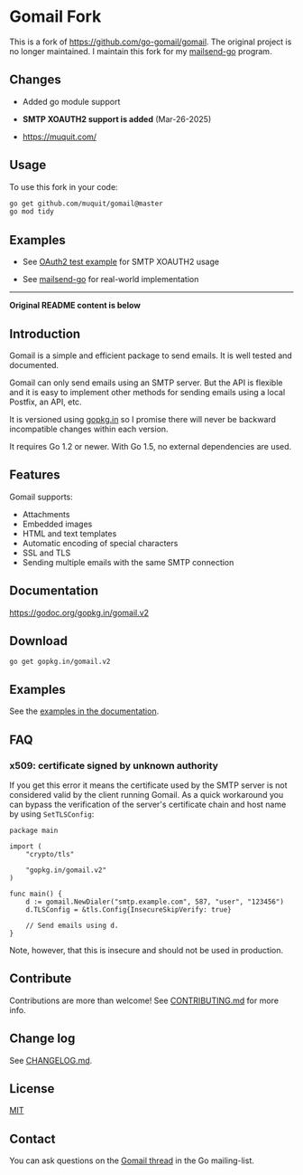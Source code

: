# Gomail Fork

This is a fork of https://github.com/go-gomail/gomail. The original 
project is no longer maintained. I maintain this fork for my
[mailsend-go](https://github.com/muquit/mailsend-go) program.

## Changes

- Added go module support
- **SMTP XOAUTH2 support is added** (Mar-26-2025)

- https://muquit.com/

## Usage
To use this fork in your code:

```bash
go get github.com/muquit/gomail@master
go mod tidy
```
## Examples
- See [OAuth2 test example](cmd/xauth2test/test_xoauth2_gmail.go) for SMTP XOAUTH2 usage

- See [mailsend-go](https://github.com/muquit/mailsend-go) for real-world
implementation

---

**Original README content is below**

## Introduction

Gomail is a simple and efficient package to send emails. It is well tested and
documented.

Gomail can only send emails using an SMTP server. But the API is flexible and it
is easy to implement other methods for sending emails using a local Postfix, an
API, etc.

It is versioned using [gopkg.in](https://gopkg.in) so I promise
there will never be backward incompatible changes within each version.

It requires Go 1.2 or newer. With Go 1.5, no external dependencies are used.

## Features

Gomail supports:

- Attachments
- Embedded images
- HTML and text templates
- Automatic encoding of special characters
- SSL and TLS
- Sending multiple emails with the same SMTP connection

## Documentation

https://godoc.org/gopkg.in/gomail.v2

## Download

    go get gopkg.in/gomail.v2

## Examples

See the [examples in the documentation](https://godoc.org/gopkg.in/gomail.v2#example-package).

## FAQ

### x509: certificate signed by unknown authority

If you get this error it means the certificate used by the SMTP server is not
considered valid by the client running Gomail. As a quick workaround you can
bypass the verification of the server's certificate chain and host name by using
`SetTLSConfig`:

    package main

    import (
    	"crypto/tls"

    	"gopkg.in/gomail.v2"
    )

    func main() {
    	d := gomail.NewDialer("smtp.example.com", 587, "user", "123456")
    	d.TLSConfig = &tls.Config{InsecureSkipVerify: true}

        // Send emails using d.
    }

Note, however, that this is insecure and should not be used in production.

## Contribute

Contributions are more than welcome! See [CONTRIBUTING.md](CONTRIBUTING.md) for
more info.

## Change log

See [CHANGELOG.md](CHANGELOG.md).

## License

[MIT](LICENSE)

## Contact

You can ask questions on the [Gomail
thread](https://groups.google.com/d/topic/golang-nuts/jMxZHzvvEVg/discussion)
in the Go mailing-list.
